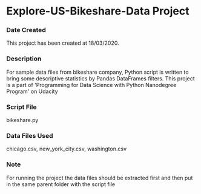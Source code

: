 # Explore-US-Bikeshare-Data Project

### Date Created
This project has been created at 18/03/2020.

### Description
For sample data files from bikeshare company, Python script is written to bring some descriptive statistics by Pandas DataFrames filters.
This project is a part of 'Programming for Data Science with Python Nanodegree Program' on Udacity

### Script File
bikeshare.py

### Data Files Used
chicago.csv, new_york_city.csv, washington.csv


### Note
For running the project the data files should be extracted first and then put in the same parent folder with the script file
